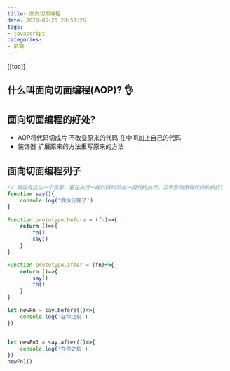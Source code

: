```yaml
---
title: 面向切面编程
date: 2020-05-20 20:53:26
tags:
- javascript
categories:
- 前端
---
```


<Boxx />

[[toc]]

什么叫面向切面编程(AOP)? :ok_hand:
---

面向切面编程的好处?
---
- AOP将代码切成片 不改变原来的代码 在中间加上自己的代码
- 装饰器 扩展原来的方法重写原来的方法

面向切面编程列子
---
``` js
// 假设有这么一个需要，要在执行一段代码时添加一段代码执行，又不影响原有代码的执行?
function say(){
    console.log('我执行完了')
}

Function.prototype.before = (fn)=>{
    return ()=>{
        fn()
        say()
    }    
}

Function.prototype.after = (fn)=>{
    return ()=>{
        say()
        fn()
    }
}

let newFn = say.before(()=>{
    console.log('在你之前')
})


let newFn1 = say.after(()=>{
    console.log('在你之后')
})
newFn1()
```